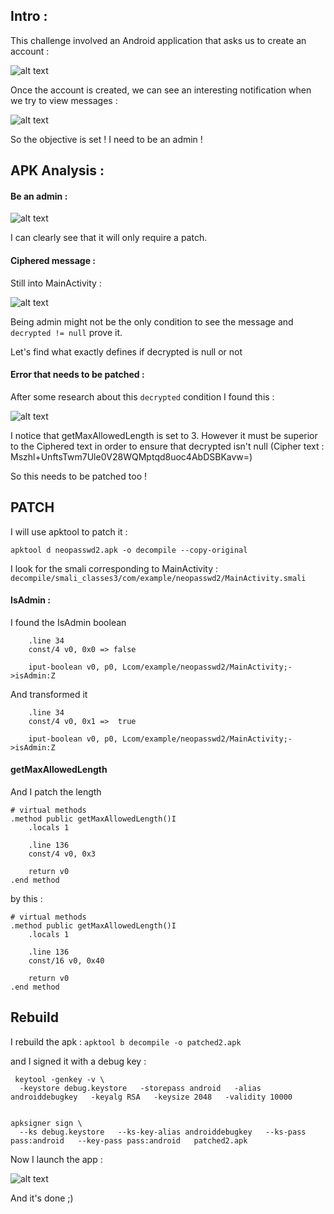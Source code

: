 
## Intro :

This challenge involved an Android application that asks us to create an account :

![alt text](note/ctf/midnight_2025/asset/neopasswd2_0.png)

Once the account is created, we can see an interesting notification when we try to view messages :

![alt text](note/ctf/midnight_2025/asset/neopasswd2_01.png)

So the objective is set ! I need to be an admin !

## APK Analysis :

#### Be an admin :

![alt text](note/ctf/midnight_2025/asset/neopasswd2_1.png)

I can clearly see that it will only require a patch.

#### Ciphered message :

Still into MainActivity :

![alt text](note/ctf/midnight_2025/asset/neopasswd2_2.png)

Being admin might not be the only condition to see the message and `decrypted != null` prove it.

Let's find what exactly defines if decrypted is null or not

#### Error that needs to be patched :

After some research about this `decrypted` condition I found this :

![alt text](note/ctf/midnight_2025/asset/neopasswd2_3.png)

I notice that getMaxAllowedLength is set to 3. However it must be superior to the Ciphered text in order to ensure that decrypted isn't null (Cipher text : Mszhl+UnftsTwm7Ule0V28WQMptqd8uoc4AbDSBKavw=)

So this needs to be patched too !

## PATCH

I will use apktool to patch it :

`apktool d neopasswd2.apk -o decompile --copy-original`

I look for the smali corresponding to MainActivity : `decompile/smali_classes3/com/example/neopasswd2/MainActivity.smali`

#### IsAdmin :

I found the IsAdmin boolean

```smali
    .line 34
    const/4 v0, 0x0 => false

    iput-boolean v0, p0, Lcom/example/neopasswd2/MainActivity;->isAdmin:Z
```

And transformed it

```smali
    .line 34
    const/4 v0, 0x1 =>  true

    iput-boolean v0, p0, Lcom/example/neopasswd2/MainActivity;->isAdmin:Z
```

#### getMaxAllowedLength

And I patch the length

```smali
# virtual methods
.method public getMaxAllowedLength()I
    .locals 1

    .line 136
    const/4 v0, 0x3

    return v0
.end method
```

by this :

```smali
# virtual methods
.method public getMaxAllowedLength()I
    .locals 1

    .line 136
    const/16 v0, 0x40

    return v0
.end method
```

## Rebuild

I rebuild the apk : `apktool b decompile -o patched2.apk `

and I signed it with a debug key : 

```
 keytool -genkey -v \                                                                                                                          
  -keystore debug.keystore   -storepass android   -alias androiddebugkey   -keyalg RSA   -keysize 2048   -validity 10000


apksigner sign \                                     
  --ks debug.keystore   --ks-key-alias androiddebugkey   --ks-pass pass:android   --key-pass pass:android   patched2.apk
```

Now I launch the app :

![alt text](note/ctf/midnight_2025/asset/neopasswd2_4.png)

And it's done ;)
